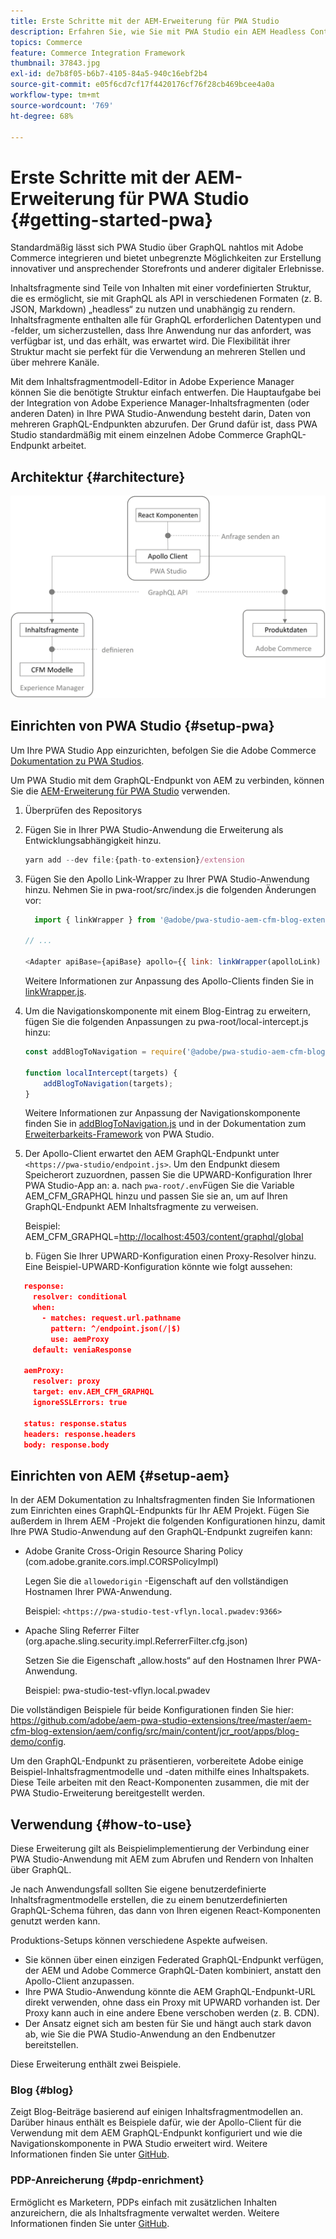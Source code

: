 ```yaml
---
title: Erste Schritte mit der AEM-Erweiterung für PWA Studio
description: Erfahren Sie, wie Sie mit PWA Studio ein AEM Headless Content and Commerce-Projekt bereitstellen.
topics: Commerce
feature: Commerce Integration Framework
thumbnail: 37843.jpg
exl-id: de7b8f05-b6b7-4105-84a5-940c16ebf2b4
source-git-commit: e05f6cd7cf17f4420176cf76f28cb469bcee4a0a
workflow-type: tm+mt
source-wordcount: '769'
ht-degree: 68%

---
```


# Erste Schritte mit der AEM-Erweiterung für PWA Studio {#getting-started-pwa}

Standardmäßig lässt sich PWA Studio über GraphQL nahtlos mit Adobe Commerce integrieren und bietet unbegrenzte Möglichkeiten zur Erstellung innovativer und ansprechender Storefronts und anderer digitaler Erlebnisse.

Inhaltsfragmente sind Teile von Inhalten mit einer vordefinierten Struktur, die es ermöglicht, sie mit GraphQL als API in verschiedenen Formaten (z. B. JSON, Markdown) „headless“ zu nutzen und unabhängig zu rendern. Inhaltsfragmente enthalten alle für GraphQL erforderlichen Datentypen und -felder, um sicherzustellen, dass Ihre Anwendung nur das anfordert, was verfügbar ist, und das erhält, was erwartet wird. Die Flexibilität ihrer Struktur macht sie perfekt für die Verwendung an mehreren Stellen und über mehrere Kanäle.

Mit dem Inhaltsfragmentmodell-Editor in Adobe Experience Manager können Sie die benötigte Struktur einfach entwerfen. Die Hauptaufgabe bei der Integration von Adobe Experience Manager-Inhaltsfragmenten (oder anderen Daten) in Ihre PWA Studio-Anwendung besteht darin, Daten von mehreren GraphQL-Endpunkten abzurufen. Der Grund dafür ist, dass PWA Studio standardmäßig mit einem einzelnen Adobe Commerce GraphQL-Endpunkt arbeitet.

## Architektur {#architecture}

![PWA-Headless-Architektur](/help/commerce/cif/assets/pwa-studio/PWA-Studio_Architecture.png)

## Einrichten von PWA Studio {#setup-pwa}

Um Ihre PWA Studio App einzurichten, befolgen Sie die Adobe Commerce [Dokumentation zu PWA Studios](https://developer.adobe.com/commerce/pwa-studio/tutorials/).

Um PWA Studio mit dem GraphQL-Endpunkt von AEM zu verbinden, können Sie die [AEM-Erweiterung für PWA Studio](https://github.com/adobe/aem-pwa-studio-extensions) verwenden.

1. Überprüfen des Repositorys

1. Fügen Sie in Ihrer PWA Studio-Anwendung die Erweiterung als Entwicklungsabhängigkeit hinzu.

   ```javascript
   yarn add --dev file:{path-to-extension}/extension
   ```

1. Fügen Sie den Apollo Link-Wrapper zu Ihrer PWA Studio-Anwendung hinzu. Nehmen Sie in pwa-root/src/index.js die folgenden Änderungen vor:

   ```javascript
     import { linkWrapper } from '@adobe/pwa-studio-aem-cfm-blog-extension';
   
   // ...
   
   <Adapter apiBase={apiBase} apollo={{ link: linkWrapper(apolloLink) }} store={store}>
   ```

   Weitere Informationen zur Anpassung des Apollo-Clients finden Sie in [linkWrapper.js](https://github.com/adobe/aem-pwa-studio-extensions/blob/master/aem-cfm-blog-extension/extension/src/linkWrapper.js).

1. Um die Navigationskomponente mit einem Blog-Eintrag zu erweitern, fügen Sie die folgenden Anpassungen zu pwa-root/local-intercept.js hinzu:

   ```javascript
   const addBlogToNavigation = require('@adobe/pwa-studio-aem-cfm-blog-extension/src/addBlogToNavigation');
   
   function localIntercept(targets) {
       addBlogToNavigation(targets);
   }    
   ```

   Weitere Informationen zur Anpassung der Navigationskomponente finden Sie in [addBlogToNavigation.js](https://github.com/adobe/aem-pwa-studio-extensions/blob/master/aem-cfm-blog-extension/extension/src/addBlogToNavigation.js) und in der Dokumentation zum [Erweiterbarkeits-Framework](https://developer.adobe.com/commerce/pwa-studio/guides/general-concepts/extensibility/) von PWA Studio.

1. Der Apollo-Client erwartet den AEM GraphQL-Endpunkt unter `<https://pwa-studio/endpoint.js>`. Um den Endpunkt diesem Speicherort zuzuordnen, passen Sie die UPWARD-Konfiguration Ihrer PWA Studio-App an: a. nach `pwa-root/.env`Fügen Sie die Variable AEM_CFM_GRAPHQL hinzu und passen Sie sie an, um auf Ihren GraphQL-Endpunkt AEM Inhaltsfragmente zu verweisen.

   Beispiel: AEM_CFM_GRAPHQL=<http://localhost:4503/content/graphql/global>

   b. Fügen Sie Ihrer UPWARD-Konfiguration einen Proxy-Resolver hinzu. Eine Beispiel-UPWARD-Konfiguration könnte wie folgt aussehen:

```json
   response:
     resolver: conditional
     when:
       - matches: request.url.pathname
         pattern: ^/endpoint.json(/|$)
         use: aemProxy
     default: veniaResponse

   aemProxy:
     resolver: proxy
     target: env.AEM_CFM_GRAPHQL
     ignoreSSLErrors: true

   status: response.status
   headers: response.headers
   body: response.body
```

## Einrichten von AEM {#setup-aem}

In der AEM Dokumentation zu Inhaltsfragmenten finden Sie Informationen zum Einrichten eines GraphQL-Endpunkts für Ihr AEM Projekt. Fügen Sie außerdem in Ihrem AEM -Projekt die folgenden Konfigurationen hinzu, damit Ihre PWA Studio-Anwendung auf den GraphQL-Endpunkt zugreifen kann:

* Adobe Granite Cross-Origin Resource Sharing Policy (com.adobe.granite.cors.impl.CORSPolicyImpl)

   Legen Sie die `allowedorigin` -Eigenschaft auf den vollständigen Hostnamen Ihrer PWA-Anwendung.

   Beispiel: `<https://pwa-studio-test-vflyn.local.pwadev:9366>`

* Apache Sling Referrer Filter (org.apache.sling.security.impl.ReferrerFilter.cfg.json)

   Setzen Sie die Eigenschaft „allow.hosts“ auf den Hostnamen Ihrer PWA-Anwendung.

   Beispiel: pwa-studio-test-vflyn.local.pwadev

Die vollständigen Beispiele für beide Konfigurationen finden Sie hier: <https://github.com/adobe/aem-pwa-studio-extensions/tree/master/aem-cfm-blog-extension/aem/config/src/main/content/jcr_root/apps/blog-demo/config>.

Um den GraphQL-Endpunkt zu präsentieren, vorbereitete Adobe einige Beispiel-Inhaltsfragmentmodelle und -daten mithilfe eines Inhaltspakets. Diese Teile arbeiten mit den React-Komponenten zusammen, die mit der PWA Studio-Erweiterung bereitgestellt werden.

## Verwendung {#how-to-use}

Diese Erweiterung gilt als Beispielimplementierung der Verbindung einer PWA Studio-Anwendung mit AEM zum Abrufen und Rendern von Inhalten über GraphQL.

Je nach Anwendungsfall sollten Sie eigene benutzerdefinierte Inhaltsfragmentmodelle erstellen, die zu einem benutzerdefinierten GraphQL-Schema führen, das dann von Ihren eigenen React-Komponenten genutzt werden kann.

Produktions-Setups können verschiedene Aspekte aufweisen.

* Sie können über einen einzigen Federated GraphQL-Endpunkt verfügen, der AEM und Adobe Commerce GraphQL-Daten kombiniert, anstatt den Apollo-Client anzupassen.
* Ihre PWA Studio-Anwendung könnte die AEM GraphQL-Endpunkt-URL direkt verwenden, ohne dass ein Proxy mit UPWARD vorhanden ist. Der Proxy kann auch in eine andere Ebene verschoben werden (z. B. CDN).
* Der Ansatz eignet sich am besten für Sie und hängt auch stark davon ab, wie Sie die PWA Studio-Anwendung an den Endbenutzer bereitstellen.

Diese Erweiterung enthält zwei Beispiele.

### Blog {#blog}

Zeigt Blog-Beiträge basierend auf einigen Inhaltsfragmentmodellen an. Darüber hinaus enthält es Beispiele dafür, wie der Apollo-Client für die Verwendung mit dem AEM GraphQL-Endpunkt konfiguriert und wie die Navigationskomponente in PWA Studio erweitert wird. Weitere Informationen finden Sie unter [GitHub](https://github.com/adobe/aem-pwa-studio-extensions/tree/master/aem-cfm-blog-extension).

### PDP-Anreicherung {#pdp-enrichment}

Ermöglicht es Marketern, PDPs einfach mit zusätzlichen Inhalten anzureichern, die als Inhaltsfragmente verwaltet werden. Weitere Informationen finden Sie unter [GitHub](https://github.com/adobe/aem-pwa-studio-extensions/tree/master/aem-cif-product-page-extension).
